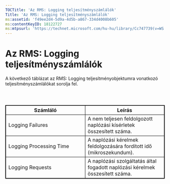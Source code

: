 ```yaml
---
TOCTitle: 'Az RMS: Logging teljesítményszámlálók'
Title: 'Az RMS: Logging teljesítményszámlálók'
ms:assetid: 'f49ee2d4-5d9a-4d5b-a867-334d4008b605'
ms:contentKeyID: 18122727
ms:mtpsurl: 'https://technet.microsoft.com/hu-hu/library/Cc747739(v=WS.10)'
---
```


Az RMS: Logging teljesítményszámlálók
=====================================

A következő táblázat az RMS: Logging teljesítményobjektumra vonatkozó teljesítményszámlálókat sorolja fel.

###  

 
<table style="border:1px solid black;">
<colgroup>
<col width="50%" />
<col width="50%" />
</colgroup>
<thead>
<tr class="header">
<th style="border:1px solid black;" >Számláló</th>
<th style="border:1px solid black;" >Leírás</th>
</tr>
</thead>
<tbody>
<tr class="odd">
<td style="border:1px solid black;">Logging Failures</td>
<td style="border:1px solid black;">A nem teljesen feldolgozott naplózási kísérletek összesített száma.</td>
</tr>
<tr class="even">
<td style="border:1px solid black;">Logging Processing Time</td>
<td style="border:1px solid black;">A naplózási kérelmek feldolgozására fordított idő (mikroszekundum).</td>
</tr>
<tr class="odd">
<td style="border:1px solid black;">Logging Requests</td>
<td style="border:1px solid black;">A naplózási szolgáltatás által fogadott naplózási kérelmek összesített száma.</td>
</tr>
</tbody>
</table>
